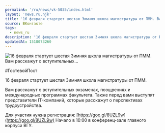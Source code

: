 ```yaml
---
permalink: '/ru/news/vk-5035/index.html'
layout: 'news.ru.njk'
title: '16 февраля стартует шестая Зимняя школа магистратуры от ПММ. Вам расскажут о вступительных'
source: ВКонтакте
tags:
  - news_ru
description: '16 февраля стартует шестая Зимняя школа магистратуры от ПММ. Вам расскажут о вступительных…'
updatedAt: 1518073260
---
```

![16 февраля стартует шестая Зимняя школа магистратуры от ПММ. Вам расскажут о вступительных…](https://sun9-58.userapi.com/impf/c840125/v840125276/78e11/csyhCvLAOE4.jpg?size=1280x720&quality=96&sign=b06eea91c264357fb1f4d3389390b98f&c_uniq_tag=RF41Gxa_aXbtplzdh4UyBdlljXAYjuVg5s3t9p0s1So&type=album)

#ГостевойПост

16 февраля стартует шестая Зимняя школа магистратуры от ПММ.

Вам расскажут о вступительных экзаменах, поощрениях и международных программах факультета. Также перед вами выступят представители IT-компаний, которые расскажут о перспективах трудоустройства.

Для участия нужна регистрация: [https://goo.gl/8UZL9w](https://goo.gl/8UZL9w)
Начало в 10:00 в конференц-зале главного корпуса ВГУ.
